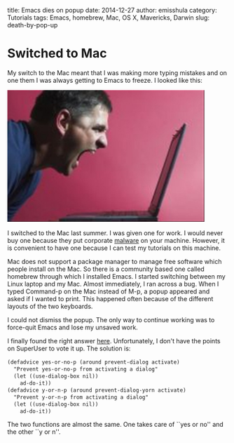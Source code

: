 title: Emacs dies on popup
date: 2014-12-27
author: emisshula
category: Tutorials
tags: Emacs, homebrew, Mac, OS X, Mavericks, Darwin
slug: death-by-pop-up

# Switched to Mac

My switch to the Mac meant that I was making more typing mistakes and on one 
them I was always getting to Emacs to freeze.  I looked like this:

<p><img src="../images/Computer-Freezes.jpg" width="450px" alt="img" title="Computer-Freezes.jpg"></p>

I switched to the Mac last summer.  I was given one for work.  I would 
never buy one because they put corporate [malware](https://defectivebydesign.org/apple) on your machine.  However,
it is convenient to have one because I can test my tutorials on this machine.

Mac does not support a package manager to manage free software which
people install on the Mac.  So there is a community based one called
homebrew through which I installed Emacs.  I started switching between
my Linux laptop and my Mac.  Almost immediately, I ran across a bug.
When I typed Command-p on the Mac instead of M-p, a popup appeared and
asked if I wanted to print.  This happened often because of the different
layouts of the two keyboards.

I could not dismiss the popup.  The only way to continue working was to 
force-quit Emacs and lose my unsaved work.

I finally found the right answer [here](http://superuser.com/questions/125569/how-to-fix-emacs-popup-dialogs-on-mac-os-x).  Unfortunately, I don't have the 
points on SuperUser to vote it up.  The solution is:

    (defadvice yes-or-no-p (around prevent-dialog activate)
      "Prevent yes-or-no-p from activating a dialog"
      (let ((use-dialog-box nil))
        ad-do-it))
    (defadvice y-or-n-p (around prevent-dialog-yorn activate)
      "Prevent y-or-n-p from activating a dialog"
      (let ((use-dialog-box nil))
        ad-do-it))

The two functions are almost the same.  One takes care of \`\`yes or no'' and the other \`\`y or n''.